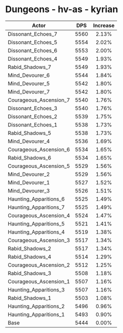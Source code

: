 # Dungeons - hv-as - kyrian
| Actor | DPS | Increase |
|---|:---:|:---:|
|Dissonant_Echoes_7|5560|2.13%|
|Dissonant_Echoes_5|5554|2.02%|
|Dissonant_Echoes_6|5553|2.00%|
|Dissonant_Echoes_4|5549|1.93%|
|Rabid_Shadows_7|5549|1.93%|
|Mind_Devourer_6|5544|1.84%|
|Mind_Devourer_5|5542|1.80%|
|Mind_Devourer_7|5542|1.80%|
|Courageous_Ascension_7|5540|1.76%|
|Dissonant_Echoes_3|5540|1.76%|
|Dissonant_Echoes_2|5539|1.75%|
|Dissonant_Echoes_1|5538|1.73%|
|Rabid_Shadows_5|5538|1.73%|
|Mind_Devourer_4|5536|1.69%|
|Courageous_Ascension_6|5534|1.65%|
|Rabid_Shadows_6|5534|1.65%|
|Courageous_Ascension_5|5529|1.56%|
|Mind_Devourer_2|5529|1.56%|
|Mind_Devourer_1|5527|1.52%|
|Mind_Devourer_3|5526|1.51%|
|Haunting_Apparitions_6|5525|1.49%|
|Haunting_Apparitions_7|5525|1.49%|
|Courageous_Ascension_4|5524|1.47%|
|Haunting_Apparitions_5|5521|1.41%|
|Haunting_Apparitions_4|5519|1.38%|
|Courageous_Ascension_3|5517|1.34%|
|Rabid_Shadows_2|5517|1.34%|
|Rabid_Shadows_4|5514|1.29%|
|Courageous_Ascension_2|5512|1.25%|
|Rabid_Shadows_3|5508|1.18%|
|Courageous_Ascension_1|5507|1.16%|
|Haunting_Apparitions_3|5507|1.16%|
|Rabid_Shadows_1|5503|1.08%|
|Haunting_Apparitions_2|5496|0.96%|
|Haunting_Apparitions_1|5493|0.90%|
|Base|5444|0.00%|
